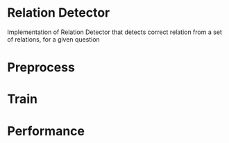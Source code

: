 # Relation Detector
Implementation of Relation Detector that detects correct relation from a set of relations, for a given question 



# Preprocess


# Train

# Performance
